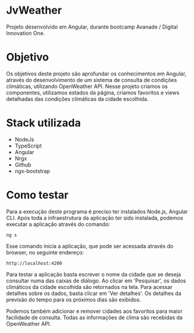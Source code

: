 # JvWeather

Projeto desenvolvido em Angular, durante bootcamp Avanade / Digital Innovation One.

# Objetivo

Os objetivos deste projeto são aprofundar os conhecimentos em Angular, através do desenvolvimento de um sistema de consulta de condições climáticas, utilizando OpenWeather API.
Nesse projeto criamos os componentes, utilizamos estados da página, criamos favoritos e views detalhadas das condições climáticas da cidade escolhida.

# Stack utilizada

 + NodeJs
 + TypeScript
 + Angular
 + Nrgx
 + Github
 + ngx-bootstrap

# Como testar

Para a execução deste programa é preciso ter instalados Node.js, Angular CLI.
Após toda a infraestrutura da aplicação ter sido instalada, podemos executar a aplicação através do comando:

`ng s`

Esse comando inicia a aplicação, que pode ser acessada através do browser, no seguinte endereço:

`http://localhost:4200`

Para testar a aplicação basta escrever o nome da cidade que se deseja consultar numa das caixas de diálogo. Ao clicar em 'Pesquisar',
os dados climáticos da cidade escolhida são retornados na tela.
Para acessar detalhes sobre os dados, basta clicar em 'Ver detalhes'.
Os detalhes da previsão do tempo para os próximos dias são exibidos.

Podemos também adicionar e remover cidades aos favoritos para maior facilidade de consulta.
Todas as informações de clima são recebidas da OpenWeather API.
